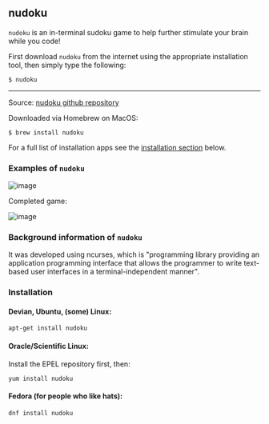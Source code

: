 nudoku
-------

`nudoku` is an in-terminal sudoku game to help further stimulate your brain while you code!

First download `nudoku` from the internet using the appropriate installation tool, then simply type the following:

<!-- minimal example -->
~~~bash
$ nudoku
~~~

---

Source: [nudoku github repository](https://github.com/jubalh/nudoku)

Downloaded via Homebrew on MacOS:

```
$ brew install nudoku
```

For a full list of installation apps see the [installation section](#installation) below.


### Examples of `nudoku`

![image](https://user-images.githubusercontent.com/23227049/52895433-67e6c100-3188-11e9-8247-38bbb1d2a0b4.png)

Completed game:

![image](https://user-images.githubusercontent.com/23227049/52895615-1be94b80-318b-11e9-8214-ef87b90fae4f.png)


### Background information of `nudoku`

It was developed using ncurses, which is "programming library providing an application programming interface that allows the programmer to write text-based user interfaces in a terminal-independent manner".


### Installation

#### Devian, Ubuntu, (some) Linux:

```
apt-get install nudoku
```

#### Oracle/Scientific Linux:
Install the EPEL repository first, then:

```
yum install nudoku
```

#### Fedora (for people who like hats):
```
dnf install nudoku
```
